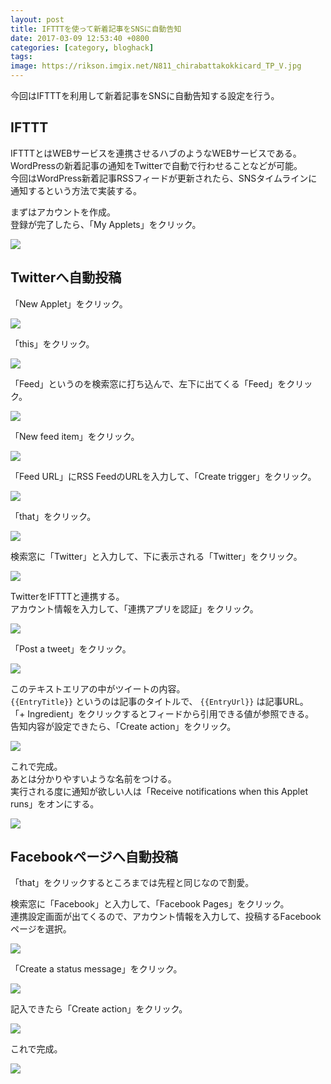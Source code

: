 ```yaml
---
layout: post
title: IFTTTを使って新着記事をSNSに自動告知
date: 2017-03-09 12:53:40 +0800
categories: [category, bloghack]
tags: 
image: https://rikson.imgix.net/N811_chirabattakokkicard_TP_V.jpg
---
```

今回はIFTTTを利用して新着記事をSNSに自動告知する設定を行う。

## IFTTT

IFTTTとはWEBサービスを連携させるハブのようなWEBサービスである。  
WordPressの新着記事の通知をTwitterで自動で行わせることなどが可能。  
今回はWordPress新着記事RSSフィードが更新されたら、SNSタイムラインに通知するという方法で実装する。

まずはアカウントを作成。  
登録が完了したら、「My Applets」をクリック。

![](https://rikson.imgix.net/59F7FBFF-9277-438C-86DE-530ADC953E1E.png)



## Twitterへ自動投稿

「New Applet」をクリック。

![](https://rikson.imgix.net/42CE1C9C-4782-43C1-9F42-2D66FBF57A75.png)

「this」をクリック。

![](https://rikson.imgix.net/DC757C09-7756-4DB6-BF4B-1ED4B044E431.png)

「Feed」というのを検索窓に打ち込んで、左下に出てくる「Feed」をクリック。

![](https://rikson.imgix.net/EE0D0562-A3B2-44D1-9CAA-A3D481120327.png)

「New feed item」をクリック。

![](https://rikson.imgix.net/DAE3BB04-DBB6-4561-83F6-393DFB4337F6.png)

「Feed URL」にRSS FeedのURLを入力して、「Create trigger」をクリック。

![](https://rikson.imgix.net/1DD402B7-8C57-42DC-B165-DEC7915E518D.png)

「that」をクリック。

![](https://rikson.imgix.net/FA5615BD-3C3E-4CC7-AC52-BFB073FC4550.png)

検索窓に「Twitter」と入力して、下に表示される「Twitter」をクリック。

![](https://rikson.imgix.net/47366D91-45FE-4F63-938A-38F37A0DC0D7.png)

TwitterをIFTTTと連携する。  
アカウント情報を入力して、「連携アプリを認証」をクリック。

![](https://rikson.imgix.net/96722568-5924-40AA-B19C-38101646E2F3.png)

「Post a tweet」をクリック。

![](https://rikson.imgix.net/C94E458F-1A0C-41F1-9785-9AE99B4EDD90.png)

<!-- {% raw  %} -->

このテキストエリアの中がツイートの内容。  
`{{EntryTitle}}` というのは記事のタイトルで、 `{{EntryUrl}}` は記事URL。  
「+ Ingredient」をクリックするとフィードから引用できる値が参照できる。  
告知内容が設定できたら、「Create action」をクリック。

<!-- {% endraw  %} -->

![](https://rikson.imgix.net/92D95EBA-E2F0-46B3-8B86-5B91B4C909C3.png)

これで完成。  
あとは分かりやすいような名前をつける。  
実行される度に通知が欲しい人は「Receive notifications when this Applet runs」をオンにする。

![](https://rikson.imgix.net/5949FC68-819F-4110-B9E3-7B76450A9316.png)

## Facebookページへ自動投稿

「that」をクリックするところまでは先程と同じなので割愛。

検索窓に「Facebook」と入力して、「Facebook Pages」をクリック。  
連携設定画面が出てくるので、アカウント情報を入力して、投稿するFacebookページを選択。

![](https://rikson.imgix.net/8EDE7223-9FEE-4591-B6AB-02005E45CF0D.png)

「Create a status message」をクリック。

![](https://rikson.imgix.net/4CB69EF1-5656-4C90-81A5-C11FF132FDBC.png)

記入できたら「Create action」をクリック。

![](https://rikson.imgix.net/8C1DA7D4-976E-48E3-8F34-A871B8D1875B.png)

これで完成。

![](https://rikson.imgix.net/1C056100-EA66-4926-97D8-A4430242D3C1.png)



